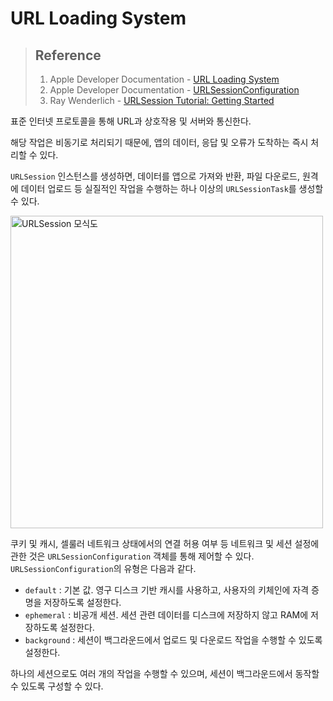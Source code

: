 # URL Loading System

> ## Reference
>
> 1. Apple Developer Documentation - [URL Loading System](https://developer.apple.com/documentation/foundation/url_loading_system)
> 2. Apple Developer Documentation - [URLSessionConfiguration](https://developer.apple.com/documentation/foundation/urlsessionconfiguration)
> 3. Ray Wenderlich - [URLSession Tutorial: Getting Started](https://www.raywenderlich.com/3244963-urlsession-tutorial-getting-started)



표준 인터넷 프로토콜을 통해 URL과 상호작용 및 서버와 통신한다.

해당 작업은 비동기로 처리되기 때문에, 앱의 데이터, 응답 및 오류가 도착하는 즉시 처리할 수 있다.

`URLSession` 인스턴스를 생성하면, 데이터를 앱으로 가져와 반환, 파일 다운로드, 원격에 데이터 업로드 등 실질적인 작업을 수행하는 하나 이상의 `URLSessionTask`를 생성할 수 있다.

<img width="500" alt="URLSession 모식도" src="https://user-images.githubusercontent.com/73573732/130601707-c73a9ac1-3d8e-41b0-bf0e-321b83ee5691.png">

쿠키 및 캐시, 셀룰러 네트워크 상태에서의 연결 허용 여부 등 네트워크 및 세션 설정에 관한 것은 `URLSessionConfiguration` 객체를 통해 제어할 수 있다. `URLSessionConfiguration`의 유형은 다음과 같다.

- `default` : 기본 값. 영구 디스크 기반 캐시를 사용하고, 사용자의 키체인에 자격 증명을 저장하도록 설정한다.
- `ephemeral` : 비공개 세션. 세션 관련 데이터를 디스크에 저장하지 않고 RAM에 저장하도록 설정한다.
- `background` : 세션이 백그라운드에서 업로드 및 다운로드 작업을 수행할 수 있도록 설정한다.

하나의 세션으로도 여러 개의 작업을 수행할 수 있으며, 세션이 백그라운드에서 동작할 수 있도록 구성할 수 있다.

